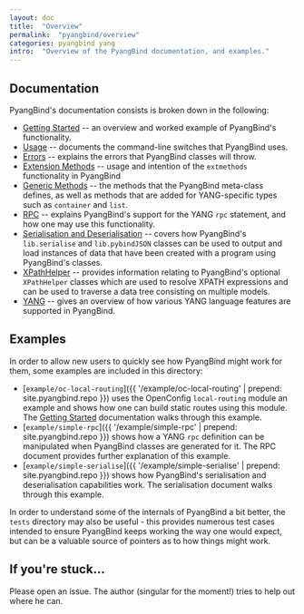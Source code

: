 ```yaml
---
layout: doc
title:  "Overview"
permalink:  "pyangbind/overview"
categories: pyangbind yang
intro:  "Overview of the PyangBind documentation, and examples."
---
```


## Documentation

PyangBind's documentation consists is broken down in the following:

  * [Getting Started](../getting_started) -- an overview and worked example of PyangBind's functionality.
  * [Usage](../usage) -- documents the command-line switches that PyangBind uses.
  * [Errors](../errors) -- explains the errors that PyangBind classes will throw.
  * [Extension Methods](../extmethods) -- usage and intention of the `extmethods` functionality in PyangBind
  * [Generic Methods](../generic_methods.md) -- the methods that the PyangBind meta-class defines, as well as methods that are added for YANG-specific types such as `container` and `list`.
  * [RPC](../rpc) -- explains PyangBind's support for the YANG `rpc` statement, and how one may use this functionality.
  * [Serialisation and Deserialisation](serialisation.md) -- covers how PyangBind's `lib.serialise` and `lib.pybindJSON` classes can be used to output and load instances of data that have been created with a program using PyangBind's classes.
  * [XPathHelper](../xpathhelper) -- provides information relating to PyangBind's optional `XPathHelper` classes which are used to resolve XPATH expressions and can be used to traverse a data tree consisting on multiple models.
  * [YANG](../yang) -- gives an overview of how various YANG language features are supported in PyangBind.

## Examples

In order to allow new users to quickly see how PyangBind might work for them, some examples are included in this directory:

  * [`example/oc-local-routing`]({{ '/example/oc-local-routing' | prepend: site.pyangbind.repo }}) uses the OpenConfig `local-routing` module an example and shows how one can build static routes using this module. The [Getting Started](../getting_started) documentation walks through this example.
  * [`example/simple-rpc`]({{ '/example/simple-rpc' | prepend: site.pyangbind.repo }}) shows how a YANG `rpc` definition can be manipulated when PyangBind classes are generated for it. The RPC document provides further explanation of this example.
  * [`example/simple-serialise`]({{ '/example/simple-serialise' | prepend: site.pyangbind.repo }}) shows how PyangBind's serialisation and deserialisation capabilities work. The serialisation document walks through this example.

In order to understand some of the internals of PyangBind a bit better, the `tests` directory may also be useful - this provides numerous test cases intended to ensure PyangBind keeps working the way one would expect, but can be a valuable source of pointers as to how things might work.

## If you're stuck...

Please open an issue. The author (singular for the moment!) tries to help out where he can.